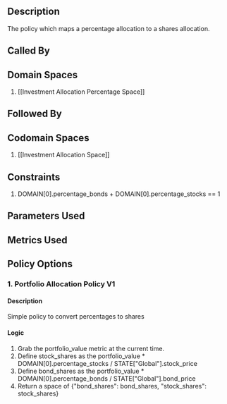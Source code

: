 ## Description

The policy which maps a percentage allocation to a shares allocation.
## Called By
## Domain Spaces
1. [[Investment Allocation Percentage Space]]
## Followed By
## Codomain Spaces
1. [[Investment Allocation Space]]
## Constraints
1. DOMAIN[0].percentage_bonds + DOMAIN[0].percentage_stocks == 1
## Parameters Used
## Metrics Used
## Policy Options
### 1. Portfolio Allocation Policy V1
#### Description
Simple policy to convert percentages to shares
#### Logic
1. Grab the portfolio_value metric at the current time.
2. Define stock_shares as the portfolio_value * DOMAIN[0].percentage_stocks / STATE["Global"].stock_price
3. Define bond_shares as the portfolio_value * DOMAIN[0].percentage_bonds / STATE["Global"].bond_price
4. Return a space of {"bond_shares": bond_shares, "stock_shares": stock_shares}

